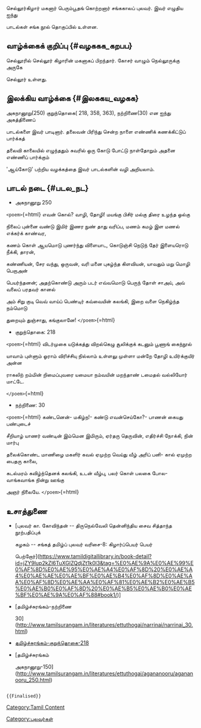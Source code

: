 செல்லூர்கிழார் மகனார் பெரும்பூதங் கொற்றனார் சங்ககாலப் புலவர். இவர் எழுதிய ஐந்து
பாடல்கள் சங்க நூல் தொகுப்பில் உள்ளன.

## வாழ்க்கைக் குறிப்பு {#வழககக_கறபப}

செல்லூரில் செல்லூர் கிழாரின் மகனாகப் பிறந்தார். கோசர் வாழும் நெல்லூருக்கு அருகே
செல்லூர் உள்ளது.

## இலக்கிய வாழ்க்கை {#இலககய_வழகக}

அகநானூறு(250) குறுந்தொகை( 218, 358, 363), நற்றிணை(30) என ஐந்து அகத்திணைப்
பாடல்களை இவர் பாடினார். தலைவன் பிரிந்து சென்ற நாளை எண்ணிக் கணக்கிட்டுப் பார்க்கத்
தலைவி காலையில் எழுந்ததும் சுவரில் ஒரு கோடு போட்டு நாள்தோறும் அதனை எண்ணிப் பார்க்கும்
'ஆய்கோடு' பற்றிய வழக்கத்தை இவர் பாடல்களின் வழி அறியலாம்.

## பாடல் நடை {#படல_நட}

-   அகநானூறு 250

`<poem>`{=html} எவன் கொல்? வாழி, தோழி! மயங்கு பிசிர் மல்கு திரை உழந்த ஒல்கு
நிலைப் புன்னை வண்டு இமிர் இணர நுண் தாது வரிப்ப, மணம் கமழ் இள மணல் எக்கர்க் காண்வர,
கணம் கொள் ஆயமொடு புணர்ந்து விளையாட, கொடுஞ்சி நெடுந் தேர் இளையரொடு நீக்கி, தாரன்,
கண்ணியன், சேர வந்து, ஒருவன், வரி மனை புகழ்ந்த கிளவியன், யாவதும் மறு மொழி பெறாஅன்
பெயர்ந்தனன்; அதற்கொண்டு அரும் படர் எவ்வமொடு பெருந் தோள் சாஅய், அவ் வலைப் பரதவர் கானல்
அம் சிறு குடி வெவ் வாய்ப் பெண்டிர் கவ்வையின் கலங்கி, இறை வளை நெகிழ்ந்த நம்மொடு
துறையும் துஞ்சாது, கங்குலானே! `</poem>`{=html}

-   குறுந்தொகை: 218

`<poem>`{=html} விடர்முகை யடுக்கத்து விறல்கெழு சூலிக்குக் கடனும் பூணாங் கைந்நூல்
யாவாம் புள்ளும் ஓராம் விரிச்சியு நில்லாம் உள்ளலு முள்ளா மன்றே தோழி உயிர்க்குயிர் அன்ன
ராகலிற் றம்மின் றிமைப்புவரை யமையா நம்வயின் மறந்தாண் டமைதல் வல்லியோர் மாட்டே.
`</poem>`{=html}

-   நற்றிணை: 30

`<poem>`{=html} கண்டனென்- மகிழ்ந!- கண்டு எவன்செய்கோ?- பாணன் கையது பண்புடைச்
சீறியாழ் யாணர் வண்டின் இம்மென இமிரும், ஏர்தரு தெருவின், எதிர்ச்சி நோக்கி, நின் மார்பு
தலைக்கொண்ட மாணிழை மகளிர் கவல் ஏமுற்ற வெய்து வீழ் அரிப் பனி- கால் ஏமுற்ற பைதரு காலை,
கடல்மரம் கவிழ்ந்தெனக் கலங்கி, உடன் வீழ்பு, பலர் கொள் பலகை போல- வாங்கவாங்க நின்று ஊங்கு
அஞர் நிலையே. `</poem>`{=html}

## உசாத்துணை

-   [புலவர் கா. கோவிந்தன் -- திருநெல்வேலி தென்னிந்திய சைவ சித்தாந்த நூற்பதிப்புக்
    கழகம் -- சங்கத் தமிழ்ப் புலவர் வரிசை-8: கிழார்ப்பெயர் பெயர்
    பெற்றோர்](https://www.tamildigitallibrary.in/book-detail?id=jZY9lup2kZl6TuXGlZQdjZt1k0l3&tag=%E0%AE%9A%E0%AE%99%E0%AF%8D%E0%AE%95%E0%AE%A4%E0%AF%8D%20%E0%AE%A4%E0%AE%AE%E0%AE%BF%E0%AE%B4%E0%AF%8D%E0%AE%AA%E0%AF%8D%E0%AE%AA%E0%AF%81%E0%AE%B2%E0%AE%B5%E0%AE%B0%E0%AF%8D%20%E0%AE%B5%E0%AE%B0%E0%AE%BF%E0%AE%9A%E0%AF%88#book1/)\]
-   [தமிழ்ச்சுரங்கம்-நற்றிணை
    30](http://www.tamilsurangam.in/literatures/ettuthogai/narrinai/narrinai_30.html)
-   [தமிழ்ச்சுரங்கம்-குறுந்தொகை-218](http://www.tamilsurangam.in/literatures/ettuthogai/kurunthokai/kurunthokai_218.html)
-   [தமிழ்ச்சுரங்கம்
    அகநானூறு-150](http://www.tamilsurangam.in/literatures/ettuthogai/agananooru/agananooru_250.html)

```{=mediawiki}
{{Finalised}}
```
[Category:Tamil Content](Category:Tamil_Content "wikilink")
[Category:புலவர்கள்](Category:புலவர்கள் "wikilink")
